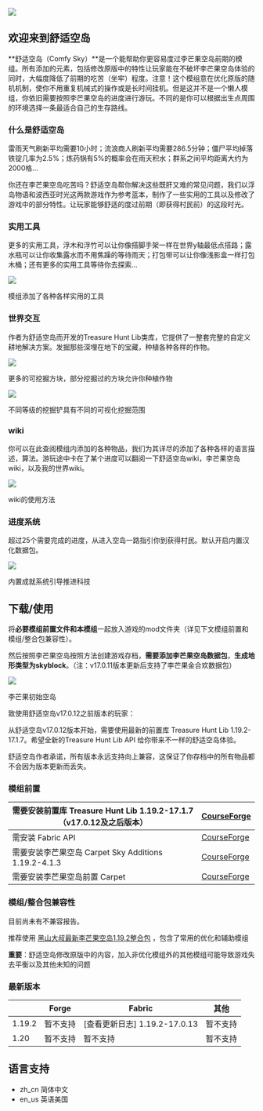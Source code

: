 ![](tutorials/screenshot/comfysky_icon675x180.png)

## 欢迎来到舒适空岛

**舒适空岛（Comfy Sky）**是一个能帮助你更容易度过李芒果空岛前期的模组。所有添加的元素，包括修改原版中的特性让玩家能在不破坏李芒果空岛体验的同时，大幅度降低了前期的吃苦（坐牢）程度。注意！这个模组意在优化原版的随机机制，使你不用重复机械式的操作或是长时间挂机。但是这并不是一个懒人模组，你依旧需要按照李芒果空岛的进度进行游玩。不同的是你可以根据出生点周围的环境选择一条最适合自己的生存路线。



### 什么是舒适空岛

雷雨天气刷新平均需要10小时；流浪商人刷新平均需要286.5分钟；僵尸平均掉落铁锭几率为2.5%；炼药锅有5%的概率会在雨天积水；群系之间平均距离大约为2000格...

你还在李芒果空岛吃苦吗？舒适空岛帮你解决这些既肝又难的常见问题，我们以浮岛物语和波西亚时光这两款游戏作为参考蓝本，制作了一些实用的工具以及修改了游戏中的部分特性。让玩家能够舒适的度过前期（即获得村民前）的这段时光。



### 实用工具

更多的实用工具，浮木和浮竹可以让你像搭脚手架一样在世界y轴最低点搭路；露水瓶可以让你收集露水而不用焦躁的等待雨天；打包带可以让你像浅影盒一样打包木桶；还有更多的实用工具等待你去探索...

![](tutorials/screenshot/utilities.png)

模组添加了各种各样实用的工具



### 世界交互

作者为舒适空岛而开发的Treasure Hunt Lib类库，它提供了一整套完整的自定义耕地解决方案。发掘那些深埋在地下的宝藏，种植各种各样的作物。

![](tutorials/screenshot/shoveled_blocks.png)

更多的可挖掘方块，部分挖掘过的方块允许你种植作物

![](tutorials/screenshot/digging_area.png)

不同等级的挖掘铲具有不同的可视化挖掘范围



### wiki

你可以在此查阅模组内添加的各种物品，我们为其详尽的添加了各种各样的语言描述，算法。游玩途中卡在了某个进度可以翻阅一下舒适空岛wiki，李芒果空岛wiki，以及我的世界wiki。

![](tutorials/screenshot/wiki_use.png)

wiki的使用方法



### 进度系统

超过25个需要完成的进度，从进入空岛一路指引你到获得村民。默认开启内置汉化数据包。

![](tutorials/screenshot/ingame_adv.png)

内置成就系统引导推进科技



## 下载/使用

将**必要模组前置文件和本模组**一起放入游戏的mod文件夹（详见下文模组前置和模组/整合包兼容性）。

然后按照李芒果空岛按照方法创建游戏存档，**需要添加李芒果空岛数据包**，**生成地形类型为skyblock**。（注：v17.0.11版本更新后支持了李芒果金合欢数据包）

![](tutorials/screenshot/ilmango_start.png)

李芒果初始空岛

致使用舒适空岛v17.0.12之前版本的玩家：

从舒适空岛v17.0.12版本开始，需要使用最新的前置库 Treasure Hunt Lib 1.19.2-17.1.7。希望全新的Treasure Hunt Lib API 给你带来不一样的舒适空岛体验。

舒适空岛作者承诺，所有版本永远支持向上兼容，这保证了你存档中的所有物品都不会因为版本更新而丢失。



### 模组前置

| 需要安装前置库 Treasure Hunt Lib 1.19.2-17.1.7（v17.0.12及之后版本） | [CourseForge](https://link.mcmod.cn/target/aHR0cHM6Ly93d3cuY3Vyc2Vmb3JnZS5jb20vbWluZWNyYWZ0L21jLW1vZHMvdHJlYXN1cmUtaHVudC1saWI=) |
| ------------------------------------------------------------ | ------------------------------------------------------------ |
| 需安装 Fabric API                                            | [CourseForge](https://link.mcmod.cn/target/aHR0cHM6Ly93d3cuY3Vyc2Vmb3JnZS5jb20vbWluZWNyYWZ0L21jLW1vZHMvZmFicmljLWFwaQ==) |
| 需要安装李芒果空岛 Carpet Sky Additions 1.19.2-4.1.3         | [CourseForge](https://link.mcmod.cn/target/aHR0cHM6Ly93d3cuY3Vyc2Vmb3JnZS5jb20vbWluZWNyYWZ0L21jLW1vZHMvY2FycGV0LXNreS1hZGRpdGlvbnM=) |
| 需要安装李芒果空岛前置 Carpet                                | [CourseForge](https://link.mcmod.cn/target/aHR0cHM6Ly93d3cuY3Vyc2Vmb3JnZS5jb20vbWluZWNyYWZ0L21jLW1vZHMvY2FycGV0) |



### 模组/整合包兼容性

目前尚未有不兼容报告。

推荐使用 [黑山大叔最新李芒果空岛1.19.2整合包](https://www.bilibili.com/video/BV1Sd4y11798/?spm_id_from=333.999.0.0&vd_source=3d47f7f15977e64edde817f5a2a56593) ，包含了常用的优化和辅助模组

**重要**：舒适空岛修改原版中的内容，加入非优化模组外的其他模组可能导致游戏失去平衡以及其他未知的问题



### 最新版本

|        | Forge    | Fabric                        | 其他     |
| ------ | -------- | ----------------------------- | -------- |
| 1.19.2 | 暂不支持 | [查看更新日志] 1.19.2-17.0.13 | 暂不支持 |
| 1.20   | 暂不支持 | 暂不支持                      | 暂不支持 |





## 语言支持

- zh_cn 简体中文
- en_us 英语美国



